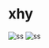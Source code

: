 # xhy
![ss](https://github.com/xhysah/xhy/tree/master/src/assets/login.png)
![ss](https://github.com/xhysah/xhy/tree/master/src/assets/index.png)
